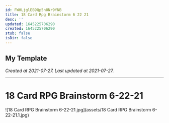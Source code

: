 ```yaml
---
id: FWHLjglEB9Qp5n8Nr9YNB
title: 18 Card Rpg Brainstorm 6 22 21
desc: ''
updated: 1645225706290
created: 1645225706290
stub: false
isDir: false
---
```

My Template
---

_Created at 2021-07-27._
_Last updated at 2021-07-27._




---

# 18 Card RPG Brainstorm 6-22-21


![18 Card RPG Brainstorm 6-22-21.jpg](assets/18 Card RPG Brainstorm 6-22-21.1.jpg)

